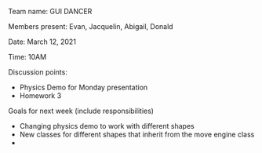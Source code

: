 Team name: GUI DANCER

Members present: Evan, Jacquelin, Abigail, Donald

Date: March 12, 2021

Time: 10AM

Discussion points:

* Physics Demo for Monday presentation
* Homework 3 

Goals for next week (include responsibilities)

* Changing physics demo to work with different shapes
 * New classes for different shapes that inherit from the move engine class
* 
